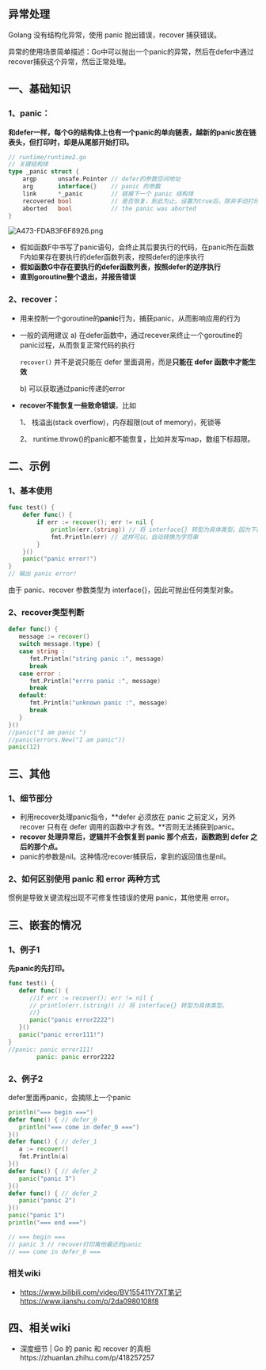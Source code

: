 ## 异常处理
Golang 没有结构化异常，使用 panic 抛出错误，recover 捕获错误。

异常的使用场景简单描述：Go中可以抛出一个panic的异常，然后在defer中通过recover捕获这个异常，然后正常处理。

## 一、基础知识
### 1、panic：

**和defer一样，每个G的结构体上也有一个panic的单向链表，越新的panic放在链表头，但打印时，却是从尾部开始打印。**

```go
// runtime/runtime2.go
// 关键结构体
type _panic struct {
    argp      unsafe.Pointer // defer的参数空间地址
    arg       interface{}    // panic 的参数
    link      *_panic        // 链接下一个 panic 结构体
    recovered bool           // 是否恢复，到此为止。设置为true后，除非手动打印，否则不会进入panic打印
    aborted   bool           // the panic was aborted
}
```

![A473-FDAB3F6F8926.png](https://pic.imgdb.cn/item/64f2e2a0661c6c8e54bf613b.png)

* 假如函数F中书写了panic语句，会终止其后要执行的代码，在panic所在函数F内如果存在要执行的defer函数列表，按照defer的逆序执行
* **假如函数G中存在要执行的defer函数列表，按照defer的逆序执行**
* **直到goroutine整个退出，并报告错误**


### 2、recover：

* 用来控制一个goroutine的**panic**行为，捕获panic，从而影响应用的行为

* 一般的调用建议
    a) 在defer函数中，通过recever来终止一个goroutine的panic过程，从而恢复正常代码的执行
    
    `recover()` 并不是说只能在 defer 里面调用，而是**只能在 defer 函数中才能生效**
    
    b) 可以获取通过panic传递的error
    
* **recover不能恢复一些致命错误**，比如

    1、 栈溢出(stack overflow)，内存超限(out of memory)，死锁等

    2、 runtime.throw()的panic都不能恢复，比如并发写map，数组下标超限。

## 二、示例
### 1、基本使用
```go
func test() {
    defer func() {
        if err := recover(); err != nil {
            println(err.(string)) // 将 interface{} 转型为具体类型。因为下面panic传进去的值类型是string类型，所以这里直接转换为string，如果不能确定panic的值类型，则不能这样判断？？todo
            fmt.Println(err) // 这样可以，自动转换为字符串
        }
    }()
    panic("panic error!")
}
// 输出 panic error!
```
由于 panic、recover 参数类型为 interface{}，因此可抛出任何类型对象。

### 2、recover类型判断

```go
defer func() {
   message := recover()
   switch message.(type) {
   case string :
      fmt.Println("string panic :", message)
      break
   case error :
      fmt.Println("errro panic :", message)
      break
   default:
      fmt.Println("unknown panic :", message)
      break
   }
}()
//panic("I am panic ")
//panic(errors.New("I am panic"))
panic(12)
```

## 三、其他
### 1、细节部分

* 利用recover处理panic指令，**defer 必须放在 panic 之前定义，另外 recover 只有在 defer 调用的函数中才有效。**否则无法捕获到panic。
* **recover 处理异常后，逻辑并不会恢复到 panic 那个点去，函数跑到 defer 之后的那个点。**
* panic的参数是nil。这种情况recover捕获后，拿到的返回值也是nil。

### 2、如何区别使用 panic 和 error 两种方式

惯例是导致关键流程出现不可修复性错误的使用 panic，其他使用 error。

## 三、嵌套的情况
### 1、例子1

**先panic的先打印。**

```go
func test() {
   defer func() {
      //if err := recover(); err != nil {
      // println(err.(string)) // 将 interface{} 转型为具体类型。
      //}
      panic("panic error2222")
   }()
   panic("panic error111!")
}
//panic: panic error111!
        panic: panic error2222
```

### 2、例子2

defer里面再panic，会摘除上一个panic

```go
println("=== begin ===")
defer func() { // defer_0
   println("=== come in defer_0 ===")
}()
defer func() { // defer_1
   a := recover()
   fmt.Println(a)
}()
defer func() { // defer_2
   panic("panic 3")
}()
defer func() { // defer_2
   panic("panic 2")
}()
panic("panic 1")
println("=== end ===")

// === begin ===
// panic 3 // recover打印离他最近的panic
// === come in defer_0 ===
```

### 相关wiki

* https://www.bilibili.com/video/BV155411Y7XT笔记 https://www.jianshu.com/p/2da0980108f8

## 四、相关wiki

- 深度细节 | Go 的 panic 和 recover 的真相https://zhuanlan.zhihu.com/p/418257257 